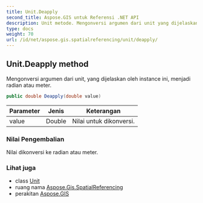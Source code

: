 ```yaml
---
title: Unit.Deapply
second_title: Aspose.GIS untuk Referensi .NET API
description: Unit metode. Mengonversi argumen dari unit yang dijelaskan oleh instance ini menjadi radian atau meter.
type: docs
weight: 70
url: /id/net/aspose.gis.spatialreferencing/unit/deapply/
---
```

## Unit.Deapply method

Mengonversi argumen dari unit, yang dijelaskan oleh instance ini, menjadi radian atau meter.

```csharp
public double Deapply(double value)
```

| Parameter | Jenis | Keterangan |
| --- | --- | --- |
| value | Double | Nilai untuk dikonversi. |

### Nilai Pengembalian

Nilai dikonversi ke radian atau meter.

### Lihat juga

* class [Unit](../)
* ruang nama [Aspose.Gis.SpatialReferencing](../../unit/)
* perakitan [Aspose.GIS](../../../)


